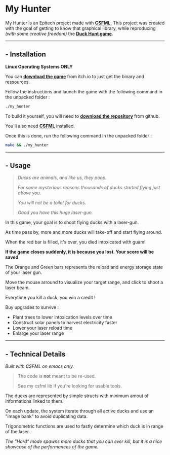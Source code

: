 # **My Hunter**

My Hunter is an Epitech project made with **[CSFML](https://www.sfml-dev.org/download/csfml/)**.
This project was created with the goal of getting to know that graphical library, while reproducing *(with some creative freedom)* the **[Duck Hunt game](https://fr.wikipedia.org/wiki/Duck_Hunt)**.

___

## **- Installation**

**Linux Operating Systems ONLY**


You can **[download the game](https://mathematisse.itch.io/My_Hunter)** from itch.io to just get the binary and ressources.

Follow the instructions and launch the game with the following command in the unpacked folder :

```sh
./my_hunter
```

To build it yourself, you will need to **[download the repository](https://github.com/mathematisse/My_Hunter)** from github.

You'll also need **[CSFML](https://www.sfml-dev.org/download/csfml/)** installed.

Once this is done, run the following command in the unpacked folder :

```sh
make && ./my_hunter
```

___

## **- Usage**

> *Ducks are animals, and like us, they poop.*
> 
> *For some mysterious reasons thousands of ducks started flying just above you.*
> 
> *You will not be a toilet for ducks.*
> 
> *Good you have this huge laser-gun.*

In this game, your goal is to shoot flying ducks with a laser-gun.

As time pass by, more and more ducks will take-off and start flying around.

When the red bar is filled, it's over, you died intoxicated with guam!

**If the game closes suddenly, it is because you lost. Your score will be saved**

The Orange and Green bars represents the reload and energy storage state of your laser gun.

Move the mouse arround to visualize your target range, and click to shoot a laser beam.

Everytime you kill a duck, you win a credit !

Buy upgrades to survive :
- Plant trees to lower intoxication levels over time
- Construct solar panels to harvest electricity faster
- Lower your laser reload time
- Enlarge your laser range

___

## **- Technical Details**

*Built with CSFML on emacs only.*

> The code is **not** meant to be re-used.
> 
> See my csfml lib if you're looking for usable tools.

The ducks are represented by simple structs with minimum amout of informations linked to them.

On each update, the system iterate through all active ducks and use an "image bank" to avoid duplicating data.

Trigonometric functions are used to fastly determine which duck is in range of the laser.

*The "Hard" mode spawns more ducks that you can ever kill, but it is a nice showcase of the performances of the game.*
